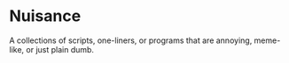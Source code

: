 # Nuisance
A collections of scripts, one-liners, or programs that are annoying, meme-like, or just plain dumb. 
